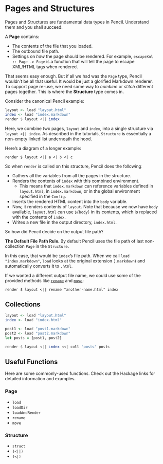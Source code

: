 # Pages and Structures

Pages and Structures are fundamental data types in Pencil. Understand them and you shall succeed.

A **Page** contains:

- The contents of the file that you loaded.
- The outbound file path.
- Settings on _how_ the page should be rendered. For example, `escapeXml :: Page -> Page`  is a function that will tell the page to escape XML/HTML tags when rendered.

That seems easy enough. But if all we had was the `Page` type, Pencil wouldn’t be all that useful. It would be just a glorified Markdown renderer. To support page re-use, we need some way to *combine* or *stitch* different pages together. This is where the **Structure** type comes in.

Consider the canonical Pencil example:

```haskell
layout <- load "layout.html"
index <- load "index.markdown"
render $ layout <|| index
```

Here, we combine two pages, `layout` and `index`, into a single structure via `layout <|| index`. As described in the tutorials, `Structure` is essentially a non-empty linked list underneath the hood.

Here’s a diagram of a longer example:

```
render $ layout <|| a <| b <| c
```
	
So when `render` is called on this structure, Pencil does the following:

- Gathers all the variables from all the pages in the structure.
- Renders the contents of `index` with this combined environment.
	- This means that `index.markdown` can reference variables defined in `layout.html`, in `index.markdown`, or in the global environment specified in the `Config`.
- Inserts the rendered HTML content into the `body` variable.
- Now, it renders contents of `layout`. Note that because we now have `body` available, `layout.html` can use `${body}` in its contents, which is replaced with the contents of `index`.
- Writes a new file in the output directory, `index.html`.

So how did Pencil decide on the output file path?

**The Default File Path Rule**. By default Pencil uses the file path of last non-collection `Page` in the `Structure`.

In this case, that would be `index`’s file path. When we call `load "index.markdown"`, `load` looks at the original extension (`.markdown`) and automatically converts it to `.html`.

If we wanted a different output file name, we could use some of the provided methods like [`rename`](https://hackage.haskell.org/package/pencil/docs/Pencil.html#v:rename) and [`move`](https://hackage.haskell.org/package/pencil/docs/Pencil.html#v:move):

```
render $ layout <|| rename "another-name.html" index
```

## Collections

```haskell
layout <- load "layout.html"
index <- load "index.html"

post1 <- load "post1.markdown"
post2 <- load "post2.markdown"
let posts = [post1, post2]

render $ layout <|| index <<| coll "posts" posts
```


## Useful Functions

Here are some commonly-used functions. Check out the Hackage links for detailed information and examples.

### Page

- `load`
- `loadDir`
- `loadAndRender`
- `rename`
- `move`

### Structure

- `struct`
- `(<||)`
- `(<|)`